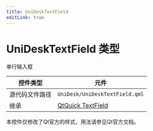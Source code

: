 ```yaml
---
title: UniDeskTextField
editLink: true
---
```

# UniDeskTextField 类型
单行输入框

| 控件类型    | 元件                                                                                |
| ------- | --------------------------------------------------------------------------------- |
| 源代码文件路径 | `UniDesk/UniDeskTextField.qml`                                                    |
| 继承      | [QtQuick TextField](https://doc.qt.io/qt-6.8/qml-qtquick-controls-textfield.html) |


本控件仅修改了Qt官方的样式，用法请参见Qt官方文档。